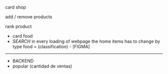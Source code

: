 card shop

add / remove products

rank product

- card food
- _SEARCH_ in every loading of webpage the home items has to change by type food = (classification) - [FIGMA]

---

- BACKEND
- popular (cantidad de ventas)


